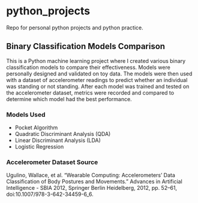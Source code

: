 # python_projects
Repo for personal python projects and python practice.

## Binary Classification Models Comparison
This is a Python machine learning project where I created various binary classification models to compare their effectiveness. Models were personally designed and validated on toy data. The models were then used with a dataset of accelerometer readings to predict whether an individual was standing or not standing. After each model was trained and tested on the accelerometer dataset, metrics were recorded and compared to determine which model had the best performance.

### Models Used
<ul>
  <li>Pocket Algorithm</li>
  <li>Quadratic Discriminant Analysis (QDA)</li>
  <li>Linear Discriminant Analysis (LDA)</li>
  <li>Logistic Regression</li>
</ul>

### Accelerometer Dataset Source 
Ugulino, Wallace, et al. “Wearable Computing: Accelerometers’ Data Classification of Body Postures and Movements.” Advances in Artificial Intelligence - SBIA 2012, Springer Berlin Heidelberg, 2012, pp. 52–61, doi:10.1007/978-3-642-34459-6_6.
